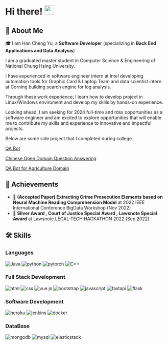 # Hi there! <img src="https://media.giphy.com/media/hvRJCLFzcasrR4ia7z/giphy.gif" width="29px" height="29px">

## 🚀 About Me


🎓 I am Han Cheng Yu, a **Software Developer** (specializing in **Back End Applications and Data Analysis**) 

I am a graduated master student in Computer Science & Engineering of National Chung Hsing University.

I have experienced in software engineer intern at Intel developing automation tools for Graphic Card & Laptop Team and data scientist intern at Corning building search engine for log analysis.

Through these work experience, I learn how to develop project in Linux/Windows enviroment and develop my skills by hands-on experience.

Looking ahead, I am seeking for 2024 full-time and rdss opportunities as a software engineer and am excited to explore opportunities that will enable me to contribute my skills and experience to innovative and impactful projects.

 Below are some side project that I completed during college.
 
 [QA Bot](https://qa.nlpnchu.org/)
 
 [Chinese Open Domain Question Answering](https://odqa.nlpnchu.org/)
 
 [QA Bot for Agriculture Domain](https://agri.nlpnchu.org/)

## 🏅 Achievements
-   📝 **(Accepted Paper) Extracting Crime Prosecution Elements based on Neural Machine Reading Comprehension Model** at 2022 IEEE International Conference BigData Workshop (Nov 2022)
-   🥉 **Silver Award  , Court of Justice Special Award , Lawsnote Special Award** at Lawsnote LEGAL-TECH HACKATHON 2022 (Sep 2022)


## 🛠️ Skills

### Languages

![Java](https://img.shields.io/badge/java-%23ED8B00.svg?style=for-the-badge&logo=java&logoColor=white)
![python](https://img.shields.io/badge/Python-3776AB?style=for-the-badge&logo=python&logoColor=white)
![pytorch](https://img.shields.io/badge/Pytorch-EE4C2C?style=for-the-badge&logo=pytorch&logoColor=white)
![C++](https://img.shields.io/badge/cplusplus-00599C?style=for-the-badge&logo=cplusplus&logoColor=white)

### Full Stack Development

![html](https://img.shields.io/badge/HTML5-E34F26?style=for-the-badge&logo=html5&logoColor=white)
![css](https://img.shields.io/badge/CSS3-1572B6?style=for-the-badge&logo=css3&logoColor=white)
![vue.js](https://img.shields.io/badge/Vuejs-4FC08D?style=for-the-badge&logo=vuedotjs&logoColor=white)
![bootstrap](https://img.shields.io/badge/Bootstrap-563D7C?style=for-the-badge&logo=bootstrap&logoColor=white)
![javascript](https://img.shields.io/badge/JavaScript-323330?style=for-the-badge&logo=javascript&logoColor=F7DF1E)
![fastapi](https://img.shields.io/badge/Fastapi-009688?style=for-the-badge&logo=fastapi&logoColor=white)
![flask](https://img.shields.io/badge/Flask-000000?style=for-the-badge&logo=flask&logoColor=white)

### Software Development

![heroku](https://img.shields.io/badge/Heroku-430098?style=for-the-badge&logo=heroku&logoColor=white)
![jenkins](https://img.shields.io/badge/Jenkins-D24939?style=for-the-badge&logo=jenkins&logoColor=white)
![docker](https://img.shields.io/badge/Docker-2496ED?style=for-the-badge&logo=docker&logoColor=white)

### DataBase

![mongodb](https://img.shields.io/badge/Mongodb-47A248?style=for-the-badge&logo=mongodb&logoColor=white)
![mysql](https://img.shields.io/badge/Mysql-4479A1?style=for-the-badge&logo=mysql&logoColor=white)
![elasticstack](https://img.shields.io/badge/ElasticStack-005571?style=for-the-badge&logo=elasticstack&logoColor=white)
